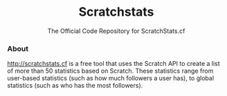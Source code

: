 <h1 align="center"> Scratchstats </h1>
<p align="center"> The Official Code Repository for ScratchStats.cf </p>


### About
http://scratchstats.cf is a free tool that uses the Scratch API to create a list of more than 50 statistics based on Scratch. These statistics range from user-based statistics (such as how much followers a user has), to global statistics (such as who has the most followers). 
